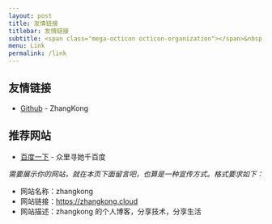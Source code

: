 ```yaml
---
layout: post
title: 友情链接
titlebar: 友情链接
subtitle: <span class="mega-octicon octicon-organization"></span>&nbsp;&nbsp; Resource link
menu: Link
permalink: /link
---
```


## 友情链接

- [Github](https://github.com/zhangkong828/) - ZhangKong


## 推荐网站

- [百度一下](https://www.baidu.com/) - 众里寻她千百度



*需要展示你的网站，就在本页下面留言吧，也算是一种宣传方式。格式要求如下：*

- 网站名称：zhangkong  
- 网站链接：https://zhangkong.cloud 
- 网站描述：zhangkong 的个人博客，分享技术，分享生活  

